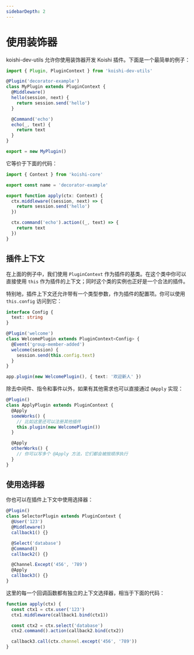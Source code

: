```yaml
---
sidebarDepth: 2
---
```


# 使用装饰器 <Badge text="beta" type="warning"/>

koishi-dev-utils 允许你使用装饰器开发 Koishi 插件。下面是一个最简单的例子：

```ts
import { Plugin, PluginContext } from 'koishi-dev-utils'

@Plugin('decorator-example')
class MyPlugin extends PluginContext {
  @Middleware()
  hello(session, next) {
    return session.send('hello')
  }

  @Command('echo')
  echo(_, text) {
    return text
  }
}

export = new MyPlugin()
```

它等价于下面的代码：

```ts
import { Context } from 'koishi-core'

export const name = 'decorator-example'

export function apply(ctx: Context) {
  ctx.middleware((session, next) => {
    return session.send('hello')
  })

  ctx.command('echo').action((_, text) => {
    return text
  })
}
```

## 插件上下文

在上面的例子中，我们使用 `PluginContext` 作为插件的基类。在这个类中你可以直接使用 `this` 作为插件的上下文；同时这个类的实例也正好是一个合法的插件。

特别地，插件上下文还允许带有一个类型参数，作为插件的配置项。你可以使用 `this.config` 访问到它：

```ts
interface Config {
  text: string
}

@Plugin('welcome')
class WelcomePlugin extends PluginContext<Config> {
  @Event('group-member-added')
  welcome(session) {
    session.send(this.config.text)
  }
}

app.plugin(new WelcomePlugin(), { text: '欢迎新人' })
```

除去中间件、指令和事件以外，如果有其他需求也可以直接通过 `@Apply` 实现：

```ts
@Plugin()
class ApplyPlugin extends PluginContext {
  @Apply
  someWorks() {
    // 比如这里还可以注册其他插件
    this.plugin(new WelcomePlugin())
  }

  @Apply
  otherWorks() {
    // 你可以写多个 @Apply 方法，它们都会被按顺序执行
  }
}
```

## 使用选择器

你也可以在插件上下文中使用选择器：

```ts
@Plugin()
class SelectorPlugin extends PluginContext {
  @User('123')
  @Middleware()
  callback1() {}

  @Select('database')
  @Command()
  callback2() {}

  @Channel.Except('456', '789')
  @Apply
  callback3() {}
}
```

这里的每一个回调函数都有独立的上下文选择器，相当于下面的代码：

```ts
function apply(ctx) {
  const ctx1 = ctx.user('123')
  ctx1.middleware(callback1.bind(ctx1))

  const ctx2 = ctx.select('database')
  ctx2.command().action(callback2.bind(ctx2))

  callback3.call(ctx.channel.except('456', '789'))
}
```
